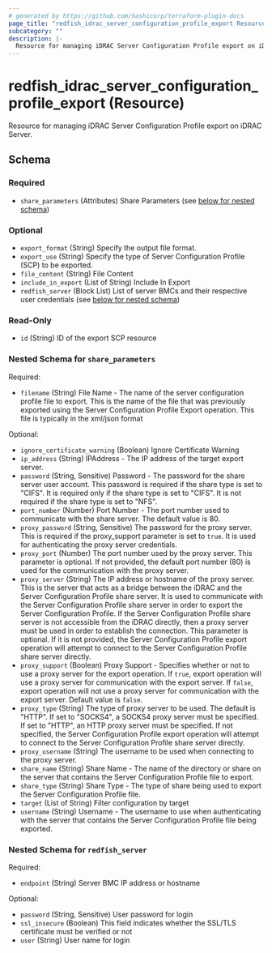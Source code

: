 ```yaml
---
# generated by https://github.com/hashicorp/terraform-plugin-docs
page_title: "redfish_idrac_server_configuration_profile_export Resource - terraform-provider-redfish"
subcategory: ""
description: |-
  Resource for managing iDRAC Server Configuration Profile export on iDRAC Server.
---
```


# redfish_idrac_server_configuration_profile_export (Resource)

Resource for managing iDRAC Server Configuration Profile export on iDRAC Server.



<!-- schema generated by tfplugindocs -->
## Schema

### Required

- `share_parameters` (Attributes) Share Parameters (see [below for nested schema](#nestedatt--share_parameters))

### Optional

- `export_format` (String) Specify the output file format.
- `export_use` (String) Specify the type of Server Configuration Profile (SCP) to be exported.
- `file_content` (String) File Content
- `include_in_export` (List of String) Include In Export
- `redfish_server` (Block List) List of server BMCs and their respective user credentials (see [below for nested schema](#nestedblock--redfish_server))

### Read-Only

- `id` (String) ID of the export SCP resource

<a id="nestedatt--share_parameters"></a>
### Nested Schema for `share_parameters`

Required:

- `filename` (String) File Name - The name of the server configuration profile file to export. This is the name of the file that was previously exported using the Server Configuration Profile Export operation. This file is typically in the xml/json format

Optional:

- `ignore_certificate_warning` (Boolean) Ignore Certificate Warning
- `ip_address` (String) IPAddress - The IP address of the target export server.
- `password` (String, Sensitive) Password - The password for the share server user account. This password is required if the share type is set to "CIFS". It is required only if the share type is set to "CIFS". It is not required if the share type is set to "NFS".
- `port_number` (Number) Port Number - The port number used to communicate with the share server. The default value is 80.
- `proxy_password` (String, Sensitive) The password for the proxy server. This is required if the proxy_support parameter is set to `true`. It is used for authenticating the proxy server credentials.
- `proxy_port` (Number) The port number used by the proxy server. 
			This parameter is optional. 
			If not provided, the default port number (80) is used for the communication with the proxy server.
- `proxy_server` (String) The IP address or hostname of the proxy server.
			 This is the server that acts as a bridge between the iDRAC and the Server Configuration Profile share server. 
			 It is used to communicate with the Server Configuration Profile share server 
			 in order to export the Server Configuration Profile. If the Server Configuration Profile share server
			  is not accessible from the iDRAC directly, then a proxy server must be used in order to establish the connection. 
			  This parameter is optional. 
			  If it is not provided, the Server Configuration Profile export operation
			   will attempt to connect to the Server Configuration Profile share server directly.
- `proxy_support` (Boolean) Proxy Support - Specifies whether or not to use a proxy server for the export operation. If `true`, export operation will use a proxy server for communication with the export server. If `false`, export operation will not use a proxy server for communication with the export server. Default value is `false`.
- `proxy_type` (String) The type of proxy server to be used. The default is "HTTP". If set to "SOCKS4", a SOCKS4 proxy server must be specified. If set to "HTTP", an HTTP proxy server must be specified. If not specified, the Server Configuration Profile export operation will attempt to connect to the Server Configuration Profile share server directly.
- `proxy_username` (String) The username to be used when connecting to the proxy server.
- `share_name` (String) Share Name - The name of the directory or share on the server 
			that contains the Server Configuration Profile file to export.
- `share_type` (String) Share Type - The type of share being used to export the Server Configuration Profile file.
- `target` (List of String) Filter configuration by target
- `username` (String) Username - The username to use when authenticating with the server
			 that contains the Server Configuration Profile file being exported.


<a id="nestedblock--redfish_server"></a>
### Nested Schema for `redfish_server`

Required:

- `endpoint` (String) Server BMC IP address or hostname

Optional:

- `password` (String, Sensitive) User password for login
- `ssl_insecure` (Boolean) This field indicates whether the SSL/TLS certificate must be verified or not
- `user` (String) User name for login
